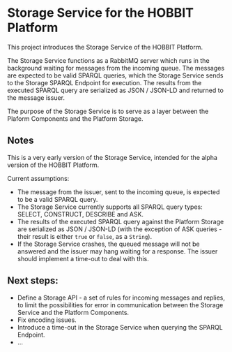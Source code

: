 # Storage Service for the HOBBIT Platform

This project introduces the Storage Service of the HOBBIT Platform.

The Storage Service functions as a RabbitMQ server which runs in the background waiting for messages from the incoming queue. The messages are expected to be valid SPARQL queries, which the Storage Service sends to the Storage SPARQL Endpoint for execution. The results from the executed SPARQL query are serialized as JSON / JSON-LD and returned to the message issuer.

The purpose of the Storage Service is to serve as a layer between the Plaform Components and the Platform Storage.

## Notes

This is a very early version of the Storage Service, intended for the alpha version of the HOBBIT Platform.

Current assumptions:

* The message from the issuer, sent to the incoming queue, is expected to be a valid SPARQL query.
* The Storage Service currently supports all SPARQL query types: SELECT, CONSTRUCT, DESCRIBE and ASK.
* The results of the executed SPARQL query against the Platform Storage are serialized as JSON / JSON-LD (with the exception of ASK queries - their result is either `true` or `false`, as a `String`).
* If the Storage Service crashes, the queued message will not be answered and the issuer may hang waiting for a response. The issuer should implement a time-out to deal with this.

## Next steps:

* Define a Storage API - a set of rules for incoming messages and replies, to limit the possibilities for error in communication between the Storage Service and the Platform Components.
* Fix encoding issues.
* Introduce a time-out in the Storage Service when querying the SPARQL Endpoint.
* ...